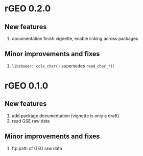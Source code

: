

# rGEO 0.2.0

## New features

1. documentation finish vignette, enable linking across packages

## Minor improvements and fixes

1. `libzhuoer::cols_char()` supersedes `read_char_*()`



# rGEO 0.1.0

## New features

1. add package documentation (vignette is only a draft)
1. read GSE raw data

## Minor improvements and fixes

1. ftp path of GEO raw data
